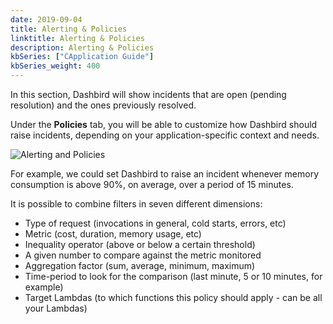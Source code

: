 ```yaml
---
date: 2019-09-04
title: Alerting & Policies
linktitle: Alerting & Policies
description: Alerting & Policies
kbSeries: ["CApplication Guide"]
kbSeries_weight: 400
---
```



In this section, Dashbird will show incidents that are open (pending resolution) and the ones previously resolved.

Under the **Policies** tab, you will be able to customize how Dashbird should raise incidents, depending on your application-specific context and needs.

![Alerting and Policies](/images/docs/aws-lambda-error-policies.png)

For example, we could set Dashbird to raise an incident whenever memory consumption is above 90%, on average, over a period of 15 minutes.

It is possible to combine filters in seven different dimensions:

* Type of request (invocations in general, cold starts, errors, etc)
* Metric (cost, duration, memory usage, etc)
* Inequality operator (above or below a certain threshold)
* A given number to compare against the metric monitored
* Aggregation factor (sum, average, minimum, maximum)
* Time-period to look for the comparison (last minute, 5 or 10 minutes, for example)
* Target Lambdas (to which functions this policy should apply - can be all your Lambdas)
